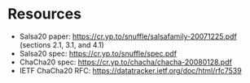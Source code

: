 # Resources
- Salsa20 paper: https://cr.yp.to/snuffle/salsafamily-20071225.pdf (sections 2.1, 3.1, and 4.1)
- Salsa20 spec: https://cr.yp.to/snuffle/spec.pdf
- ChaCha20 spec: https://cr.yp.to/chacha/chacha-20080128.pdf
- IETF ChaCha20 RFC: https://datatracker.ietf.org/doc/html/rfc7539
